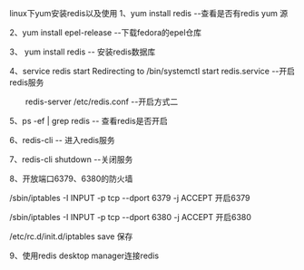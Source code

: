 linux下yum安装redis以及使用
1、yum install redis      --查看是否有redis   yum 源

2、yum install epel-release    --下载fedora的epel仓库

3、 yum install redis    -- 安装redis数据库

4、service redis start  Redirecting to /bin/systemctl start redis.service   --开启redis服务

　　redis-server /etc/redis.conf   --开启方式二

5、ps -ef | grep redis   -- 查看redis是否开启

6、redis-cli       -- 进入redis服务

7、redis-cli  shutdown      --关闭服务

8、开放端口6379、6380的防火墙

/sbin/iptables -I INPUT -p tcp --dport 6379  -j ACCEPT   开启6379

/sbin/iptables -I INPUT -p tcp --dport 6380 -j ACCEPT  开启6380

 /etc/rc.d/init.d/iptables save                           保存

9、使用redis  desktop manager连接redis
